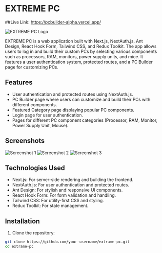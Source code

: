 # EXTREME PC

##Live Link: https://pcbuilder-alpha.vercel.app/

![EXTREME PC Logo](https://res.cloudinary.com/dyy4n4fmh/image/upload/v1690615223/Screenshot_171_wigyor.png)

EXTREME PC is a web application built with Next.js, NextAuth.js, Ant Design, React Hook Form, Tailwind CSS, and Redux Toolkit. The app allows users to log in and build their custom PCs by selecting various components such as processors, RAM, monitors, power supply units, and mice. It features a user authentication system, protected routes, and a PC Builder page for customizing PCs.

## Features

- User authentication and protected routes using NextAuth.js.
- PC Builder page where users can customize and build their PCs with different components.
- Featured Category page displaying popular PC components.
- Login page for user authentication.
- Pages for different PC component categories (Processor, RAM, Monitor, Power Supply Unit, Mouse).

## Screenshots

![Screenshot 1](https://res.cloudinary.com/dyy4n4fmh/image/upload/v1690615223/Screenshot_171_wigyor.png)
![Screenshot 2](https://res.cloudinary.com/dyy4n4fmh/image/upload/v1690615223/Screenshot_173_awhibt.png)
![Screenshot 3](https://res.cloudinary.com/dyy4n4fmh/image/upload/v1690615213/Screenshot_172_plnt1l.png)

## Technologies Used

- Next.js: For server-side rendering and building the frontend.
- NextAuth.js: For user authentication and protected routes.
- Ant Design: For stylish and responsive UI components.
- React Hook Form: For form validation and handling.
- Tailwind CSS: For utility-first CSS and styling.
- Redux Toolkit: For state management.

## Installation

1. Clone the repository:

```bash
git clone https://github.com/your-username/extrame-pc.git
cd extrame-pc
